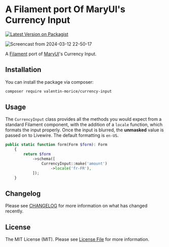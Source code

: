 # A Filament port Of MaryUI's Currency Input

[![Latest Version on Packagist](https://img.shields.io/packagist/v/valentin-morice/currency-input.svg?style=flat-square)](https://packagist.org/packages/valentin-morice/currency-input)

![Screencast from 2024-03-12 22-50-17](https://github.com/valentin-morice/CurrencyInput/assets/100000204/1f88d2e0-d245-4c23-bf06-ef2fd15814ca)


A [Filament](https://filamentphp.com) port of [MaryUI](https://mary-ui.com/)'s Currency Input.

## Installation

You can install the package via composer:

```bash
composer require valentin-morice/currency-input
```

## Usage

The `CurrencyInput` class provides all the methods you would expect from a standard Filament component, with the addition of a `locale` function, which formats the input properly. Once the input is blurred, the **unmasked** value is passed on to Livewire. The default formatting is `en-US`.

```php
public static function form(Form $form): Form
    {
        return $form
            ->schema([
                CurrencyInput::make('amount')
                    ->locale('fr-FR'),
            ]);
    }
```

## Changelog

Please see [CHANGELOG](CHANGELOG.md) for more information on what has changed recently.

## License

The MIT License (MIT). Please see [License File](LICENSE.md) for more information.
